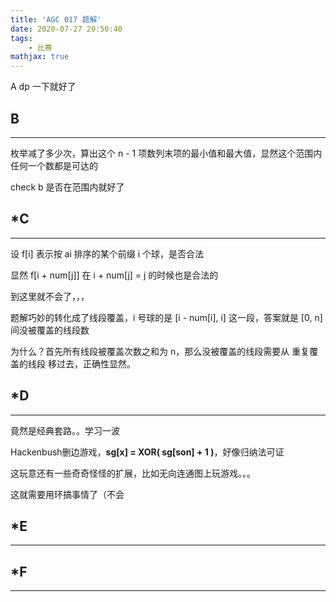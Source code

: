 ```yaml
---
title: 'AGC 017 题解'
date: 2020-07-27 20:50:40
tags: 
    - 比赛
mathjax: true
---
```


A dp 一下就好了

## B
-----

枚举减了多少次，算出这个 n - 1 项数列末项的最小值和最大值，显然这个范围内任何一个数都是可达的

check b 是否在范围内就好了

## *C
-----

设 f[i] 表示按 ai 排序的某个前缀 i 个球，是否合法

显然 f[i + num[j]] 在 i + num[j] = j 的时候也是合法的

到这里就不会了，，，

题解巧妙的转化成了线段覆盖，i 号球的是 [i - num[i], i] 这一段，答案就是 [0, n] 间没被覆盖的线段数

为什么？首先所有线段被覆盖次数之和为 n，那么没被覆盖的线段需要从 重复覆盖的线段 移过去，正确性显然。

## *D
-----

竟然是经典套路。。学习一波

Hackenbush删边游戏，**sg[x] = XOR( sg[son] + 1 )**，好像归纳法可证

这玩意还有一些奇奇怪怪的扩展，比如无向连通图上玩游戏。。。

这就需要用环搞事情了（不会

## *E
-----

## *F
-----